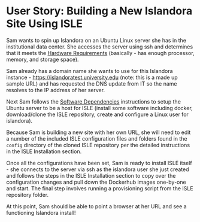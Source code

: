 # User Story: Building a New Islandora Site Using ISLE

Sam wants to spin up Islandora on an Ubuntu Linux server she has in the institutional data center. She accesses the server using ssh and determines that it meets the [Hardware Requirements](../install/host-hardware-requirements.md) (basically - has enough processor, memory, and storage space).

Sam already has a domain name she wants to use for this Islandora instance - https://islandoratest.university.edu (note: this is a made up sample URL) and has requested the DNS update from IT so the name resolves to the IP address of her server.

Next Sam follows the [Software Dependencies](../install/software-dependencies/#ubuntu) instructions to setup the Ubuntu server to be a host for ISLE (install some software including docker, download/clone the ISLE repository, create and configure a Linux user for islandora).

Because Sam is building a new site with her own URL, she will need to edit a number of the included ISLE configuration files and folders found in the `config` directory of the cloned ISLE repository per the detailed instructions in the ISLE Installation section.

Once all the configurations have been set, Sam is ready to install ISLE itself - she connects to the server via ssh as the islandora user she just created and follows the steps in the ISLE Installation section to copy over the configuration changes and pull down the Dockerhub images one-by-one and start. The final step involves running a provisioning script from the ISLE repository folder.

At this point, Sam should be able to point a browser at her URL and see a functioning Islandora install!
